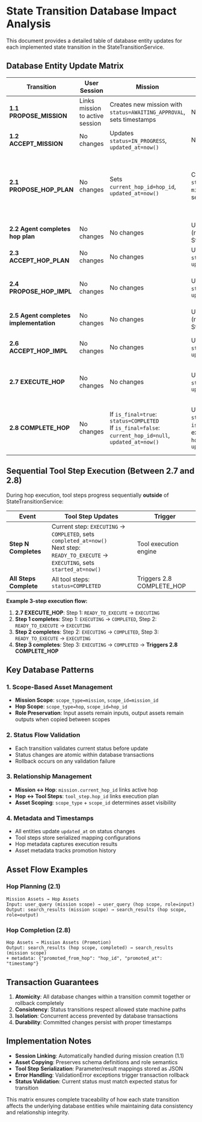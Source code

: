 # State Transition Database Impact Analysis

This document provides a detailed table of database entity updates for each implemented state transition in the StateTransitionService.

## Database Entity Update Matrix

| Transition | User Session | Mission | Hop | Tool Step | Asset | Notes |
|------------|-------------|---------|-----|-----------|-------|-------|
| **1.1 PROPOSE_MISSION** | Links mission to active session | Creates new mission with `status=AWAITING_APPROVAL`, sets timestamps | No changes | No changes | Creates mission-scoped assets with `scope_type=mission`, `scope_id=mission_id` | Auto-links to user's active session |
| **1.2 ACCEPT_MISSION** | No changes | Updates `status=IN_PROGRESS`, `updated_at=now()` | No changes | No changes | No changes | Mission ready for hop planning |
| **2.1 PROPOSE_HOP_PLAN** | No changes | Sets `current_hop_id=hop_id`, `updated_at=now()` | Creates new hop with `status=HOP_PLAN_PROPOSED`, `mission_id=mission_id`, sets all core fields | No changes | Copies mission assets to hop scope: mission inputs→hop inputs, mission outputs→hop outputs with `scope_type=hop`, `scope_id=hop_id` | Asset role mapping preserves input/output semantics |
| **2.2 Agent completes hop plan** | No changes | No changes | Updates via agent logic (not StateTransitionService) | No changes | No changes | Handled internally by hop_designer_node |
| **2.3 ACCEPT_HOP_PLAN** | No changes | No changes | Updates `status=HOP_PLAN_READY`, `updated_at=now()` | No changes | No changes | Hop ready for implementation |
| **2.4 PROPOSE_HOP_IMPL** | No changes | No changes | Updates `status=HOP_IMPL_PROPOSED`, `updated_at=now()` | Creates tool steps with `hop_id=hop_id`, serialized `parameter_mapping`, `result_mapping`, `resource_configs` | No changes | Tool steps define execution plan |
| **2.5 Agent completes implementation** | No changes | No changes | Updates via agent logic (not StateTransitionService) | No changes | No changes | Handled internally by hop_implementer_node |
| **2.6 ACCEPT_HOP_IMPL** | No changes | No changes | Updates `status=HOP_IMPL_READY`, `updated_at=now()` | Updates all tool steps with `status=PROPOSED` to `status=READY_TO_EXECUTE`, `updated_at=now()` | No changes | Hop and tool steps ready for execution |
| **2.7 EXECUTE_HOP** | No changes | No changes | Updates `status=EXECUTING`, `updated_at=now()` | Updates **first tool step** from `READY_TO_EXECUTE` to `EXECUTING`, sets `started_at=now()`, `updated_at=now()` | No changes | First tool step begins execution |
| **2.8 COMPLETE_HOP** | No changes | If `is_final=true`: `status=COMPLETED`<br>If `is_final=false`: `current_hop_id=null`, `updated_at=now()` | Updates `status=COMPLETED`, `is_resolved=true`, adds execution result to `hop_metadata`, `updated_at=now()` | **Prerequisite**: All tool steps must already be `status=COMPLETED` (verified, not changed) | Promotes hop output assets to mission scope: `scope_type=mission`, adds `promoted_from_hop` metadata | Asset promotion makes hop outputs available for subsequent hops |

## Sequential Tool Step Execution (Between 2.7 and 2.8)

During hop execution, tool steps progress sequentially **outside** of StateTransitionService:

| Event | Tool Step Updates | Trigger |
|-------|------------------|---------|
| **Step N Completes** | Current step: `EXECUTING` → `COMPLETED`, sets `completed_at=now()`<br>Next step: `READY_TO_EXECUTE` → `EXECUTING`, sets `started_at=now()` | Tool execution engine |
| **All Steps Complete** | All tool steps: `status=COMPLETED` | Triggers 2.8 COMPLETE_HOP |

**Example 3-step execution flow:**
1. **2.7 EXECUTE_HOP**: Step 1: `READY_TO_EXECUTE` → `EXECUTING`
2. **Step 1 completes**: Step 1: `EXECUTING` → `COMPLETED`, Step 2: `READY_TO_EXECUTE` → `EXECUTING`  
3. **Step 2 completes**: Step 2: `EXECUTING` → `COMPLETED`, Step 3: `READY_TO_EXECUTE` → `EXECUTING`
4. **Step 3 completes**: Step 3: `EXECUTING` → `COMPLETED` → **Triggers 2.8 COMPLETE_HOP**

## Key Database Patterns

### 1. **Scope-Based Asset Management**
- **Mission Scope**: `scope_type=mission`, `scope_id=mission_id`
- **Hop Scope**: `scope_type=hop`, `scope_id=hop_id`
- **Role Preservation**: Input assets remain inputs, output assets remain outputs when copied between scopes

### 2. **Status Flow Validation**
- Each transition validates current status before update
- Status changes are atomic within database transactions
- Rollback occurs on any validation failure

### 3. **Relationship Management**
- **Mission ↔ Hop**: `mission.current_hop_id` links active hop
- **Hop ↔ Tool Steps**: `tool_step.hop_id` links execution plan
- **Asset Scoping**: `scope_type` + `scope_id` determines asset visibility

### 4. **Metadata and Timestamps**
- All entities update `updated_at` on status changes
- Tool steps store serialized mapping configurations
- Hop metadata captures execution results
- Asset metadata tracks promotion history

## Asset Flow Examples

### Hop Planning (2.1)
```
Mission Assets → Hop Assets
Input: user_query (mission scope) → user_query (hop scope, role=input)
Output: search_results (mission scope) → search_results (hop scope, role=output)
```

### Hop Completion (2.8)
```
Hop Assets → Mission Assets (Promotion)
Output: search_results (hop scope, completed) → search_results (mission scope)
+ metadata: {"promoted_from_hop": "hop_id", "promoted_at": "timestamp"}
```

## Transaction Guarantees

1. **Atomicity**: All database changes within a transition commit together or rollback completely
2. **Consistency**: Status transitions respect allowed state machine paths
3. **Isolation**: Concurrent access prevented by database transactions
4. **Durability**: Committed changes persist with proper timestamps

## Implementation Notes

- **Session Linking**: Automatically handled during mission creation (1.1)
- **Asset Copying**: Preserves schema definitions and role semantics
- **Tool Step Serialization**: Parameter/result mappings stored as JSON
- **Error Handling**: ValidationError exceptions trigger transaction rollback
- **Status Validation**: Current status must match expected status for transition

This matrix ensures complete traceability of how each state transition affects the underlying database entities while maintaining data consistency and relationship integrity.